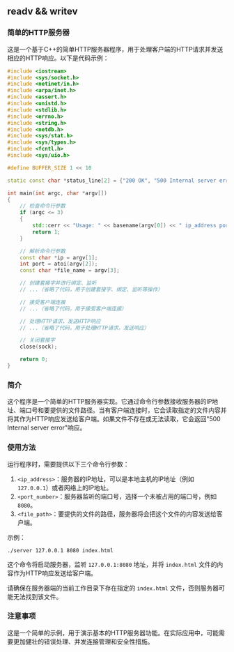 ## readv && writev
### 简单的HTTP服务器

这是一个基于C++的简单HTTP服务器程序，用于处理客户端的HTTP请求并发送相应的HTTP响应。以下是代码示例：

```cpp
#include <iostream>
#include <sys/socket.h>
#include <netinet/in.h>
#include <arpa/inet.h>
#include <assert.h>
#include <unistd.h>
#include <stdlib.h>
#include <errno.h>
#include <string.h>
#include <netdb.h>
#include <sys/stat.h>
#include <sys/types.h>
#include <fcntl.h>
#include <sys/uio.h>

#define BUFFER_SIZE 1 << 10

static const char *status_line[2] = {"200 OK", "500 Internal server error"};

int main(int argc, char *argv[])
{
    // 检查命令行参数
    if (argc <= 3)
    {
        std::cerr << "Usage: " << basename(argv[0]) << " ip_address port_number" << std::endl;
        return 1;
    }

    // 解析命令行参数
    const char *ip = argv[1];
    int port = atoi(argv[2]);
    const char *file_name = argv[3];

    // 创建套接字并进行绑定、监听
    // ...（省略了代码，用于创建套接字、绑定、监听等操作）

    // 接受客户端连接
    // ...（省略了代码，用于接受客户端连接）

    // 处理HTTP请求，发送HTTP响应
    // ...（省略了代码，用于处理HTTP请求，发送响应）

    // 关闭套接字
    close(sock);

    return 0;
}
```

### 简介

这个程序是一个简单的HTTP服务器实现。它通过命令行参数接收服务器的IP地址、端口号和要提供的文件路径。当有客户端连接时，它会读取指定的文件内容并将其作为HTTP响应发送给客户端。如果文件不存在或无法读取，它会返回"500 Internal server error"响应。

### 使用方法

运行程序时，需要提供以下三个命令行参数：

1. `<ip_address>`：服务器的IP地址，可以是本地主机的IP地址（例如 `127.0.0.1`）或者网络上的IP地址。
2. `<port_number>`：服务器监听的端口号，选择一个未被占用的端口号，例如 `8080`。
3. `<file_path>`：要提供的文件的路径，服务器将会把这个文件的内容发送给客户端。

示例：

```
./server 127.0.0.1 8080 index.html
```

这个命令将启动服务器，监听 `127.0.0.1:8080` 地址，并将 `index.html` 文件的内容作为HTTP响应发送给客户端。

请确保在服务器端的当前工作目录下存在指定的 `index.html` 文件，否则服务器可能无法找到该文件。

### 注意事项

这是一个简单的示例，用于演示基本的HTTP服务器功能。在实际应用中，可能需要更加健壮的错误处理、并发连接管理和安全性措施。
